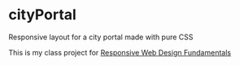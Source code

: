 # cityPortal
Responsive layout for a city portal made with pure CSS

This is my class project for [Responsive Web Design Fundamentals](https://www.google.com/url?sa=t&rct=j&q=&esrc=s&source=web&cd=1&cad=rja&uact=8&ved=0ahUKEwjkgvWyxarXAhUMJpoKHbfAC-4QFggoMAA&url=https%3A%2F%2Fwww.udacity.com%2Fcourse%2Fresponsive-web-design-fundamentals--ud893&usg=AOvVaw19NxfquRHEygJTZ4kIvB57)
